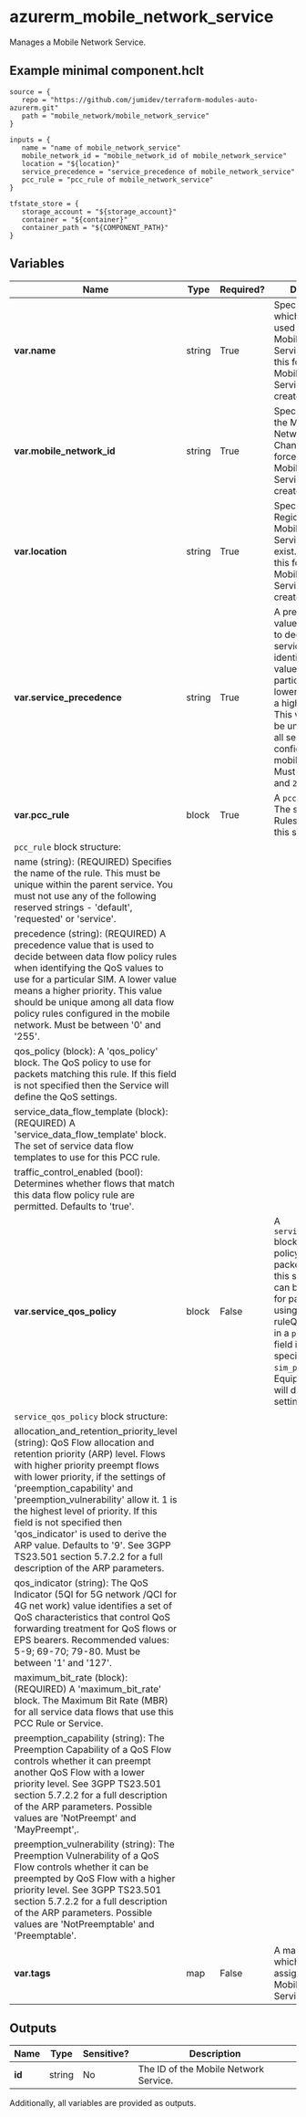 # azurerm_mobile_network_service

Manages a Mobile Network Service.

## Example minimal component.hclt

```hcl
source = {
   repo = "https://github.com/jumidev/terraform-modules-auto-azurerm.git" 
   path = "mobile_network/mobile_network_service" 
}

inputs = {
   name = "name of mobile_network_service" 
   mobile_network_id = "mobile_network_id of mobile_network_service" 
   location = "${location}" 
   service_precedence = "service_precedence of mobile_network_service" 
   pcc_rule = "pcc_rule of mobile_network_service" 
}

tfstate_store = {
   storage_account = "${storage_account}" 
   container = "${container}" 
   container_path = "${COMPONENT_PATH}" 
}

```

## Variables

| Name | Type | Required? |  Description |
| ---- | ---- | --------- |  ----------- |
| **var.name** | string | True | Specifies the name which should be used for this Mobile Network Service. Changing this forces a new Mobile Network Service to be created. | 
| **var.mobile_network_id** | string | True | Specifies the ID of the Mobile Network Service. Changing this forces a new Mobile Network Service to be created. | 
| **var.location** | string | True | Specifies the Azure Region where the Mobile Network Service should exist. Changing this forces a new Mobile Network Service to be created. | 
| **var.service_precedence** | string | True | A precedence value that is used to decide between services when identifying the QoS values to use for a particular SIM. A lower value means a higher priority. This value should be unique among all services configured in the mobile network. Must be between `0` and `255`. | 
| **var.pcc_rule** | block | True | A `pcc_rule` block. The set of PCC Rules that make up this service. | 
| `pcc_rule` block structure: || 
|   name (string): (REQUIRED) Specifies the name of the rule. This must be unique within the parent service. You must not use any of the following reserved strings - 'default', 'requested' or 'service'. ||
|   precedence (string): (REQUIRED) A precedence value that is used to decide between data flow policy rules when identifying the QoS values to use for a particular SIM. A lower value means a higher priority. This value should be unique among all data flow policy rules configured in the mobile network. Must be between '0' and '255'. ||
|   qos_policy (block): A 'qos_policy' block. The QoS policy to use for packets matching this rule. If this field is not specified then the Service will define the QoS settings. ||
|   service_data_flow_template (block): (REQUIRED) A 'service_data_flow_template' block. The set of service data flow templates to use for this PCC rule. ||
|   traffic_control_enabled (bool): Determines whether flows that match this data flow policy rule are permitted. Defaults to 'true'. ||
| **var.service_qos_policy** | block | False | A `service_qos_policy` block. The QoS policy to use for packets matching this service. This can be overridden for particular flows using the ruleQosPolicy field in a `pcc_rule`. If this field is not specified then the `sim_policy` of User Equipment (UE) will define the QoS settings. | 
| `service_qos_policy` block structure: || 
|   allocation_and_retention_priority_level (string): QoS Flow allocation and retention priority (ARP) level. Flows with higher priority preempt flows with lower priority, if the settings of 'preemption_capability' and 'preemption_vulnerability' allow it. 1 is the highest level of priority. If this field is not specified then 'qos_indicator' is used to derive the ARP value. Defaults to '9'. See 3GPP TS23.501 section 5.7.2.2 for a full description of the ARP parameters. ||
|   qos_indicator (string): The QoS Indicator (5QI for 5G network /QCI for 4G net work) value identifies a set of QoS characteristics that control QoS forwarding treatment for QoS flows or EPS bearers. Recommended values: 5-9; 69-70; 79-80. Must be between '1' and '127'. ||
|   maximum_bit_rate (block): (REQUIRED) A 'maximum_bit_rate' block. The Maximum Bit Rate (MBR) for all service data flows that use this PCC Rule or Service. ||
|   preemption_capability (string): The Preemption Capability of a QoS Flow controls whether it can preempt another QoS Flow with a lower priority level. See 3GPP TS23.501 section 5.7.2.2 for a full description of the ARP parameters. Possible values are 'NotPreempt' and 'MayPreempt',. ||
|   preemption_vulnerability (string): The Preemption Vulnerability of a QoS Flow controls whether it can be preempted by QoS Flow with a higher priority level. See 3GPP TS23.501 section 5.7.2.2 for a full description of the ARP parameters. Possible values are 'NotPreemptable' and 'Preemptable'. ||
| **var.tags** | map | False | A mapping of tags which should be assigned to the Mobile Network Service. | 



## Outputs

| Name | Type | Sensitive? | Description |
| ---- | ---- | --------- | --------- |
| **id** | string | No  | The ID of the Mobile Network Service. | 

Additionally, all variables are provided as outputs.
